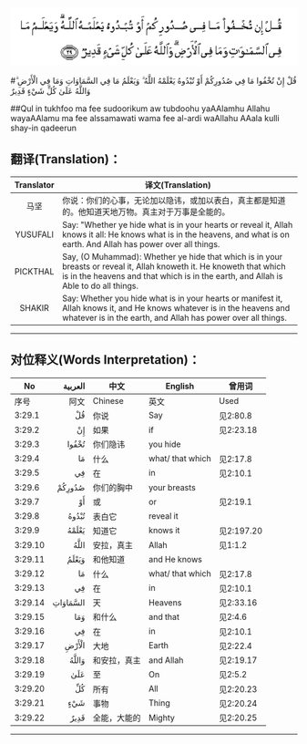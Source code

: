![003:029](images/003_029.gif)

#قُلْ إِنْ تُخْفُوا مَا فِي صُدُورِكُمْ أَوْ تُبْدُوهُ يَعْلَمْهُ اللَّهُ ۗ وَيَعْلَمُ مَا فِي السَّمَاوَاتِ وَمَا فِي الْأَرْضِ ۗ وَاللَّهُ عَلَىٰ كُلِّ شَيْءٍ قَدِيرٌ 

##Qul in tukhfoo ma fee sudoorikum aw tubdoohu yaAAlamhu Allahu wayaAAlamu ma fee alssamawati wama fee al-ardi waAllahu AAala kulli shay-in qadeerun 

## 翻译(Translation)：

| Translator | 译文(Translation)                                            |
| :--------: | ------------------------------------------------------------ |
|    马坚    | 你说：你们的心事，无论加以隐讳，或加以表白，真主都是知道的。他知道天地万物。真主对于万事是全能的。 |
|  YUSUFALI  | Say: "Whether ye hide what is in your hearts or reveal it, Allah knows it all: He knows what is in the heavens, and what is on earth. And Allah has power over all things. |
|  PICKTHAL  | Say, (O Muhammad): Whether ye hide that which is in your breasts or reveal it, Allah knoweth it. He knoweth that which is in the heavens and that which is in the earth, and Allah is Able to do all things. |
|   SHAKIR   | Say: Whether you hide what is in your hearts or manifest it, Allah knows it, and He knows whatever is in the heavens and whatever is in the earth, and Allah has power over all things. |

---

## 对位释义(Words Interpretation)：

| No   | العربية | 中文    | English | 曾用词 |
| ---- | ------: | ------- | ------- | ------ |
| 序号 |    阿文 | Chinese | 英文    | Used   |
| 3:29.1  | قُلْ       | 你说         | Say              | 见2:80.8   |
| 3:29.2  | إِنْ       | 如果         | if               | 见2:23.18  |
| 3:29.3  | تُخْفُوا    | 你们隐讳     | you hide         |            |
| 3:29.4  | مَا       | 什么         | what/ that which | 见2:17.8   |
| 3:29.5  | فِي       | 在           | in               | 见2:10.1   |
| 3:29.6  | صُدُورِكُمْ   | 你们的胸中   | your breasts     |            |
| 3:29.7  | أَوْ       | 或           | or               | 见2:19.1   |
| 3:29.8  | تُبْدُوهُ    | 表白它       | reveal it        |            |
| 3:29.9  | يَعْلَمْهُ    | 知道它       | knows it         | 见2:197.20 |
| 3:29.10 | اللَّهُ     | 安拉，真主   | Allah            | 见1:1.2    |
| 3:29.11 | وَيَعْلَمُ    | 和他知道     | and He knows     |            |
| 3:29.12 | مَا       | 什么         | what/ that which | 见2:17.8   |
| 3:29.13 | فِي       | 在           | in               | 见2:10.1   |
| 3:29.14 | السَّمَاوَاتِ | 天           | Heavens          | 见2:33.16  |
| 3:29.15 | وَمَا      | 和什么       | and that         | 见2:4.6    |
| 3:29.16 | فِي       | 在           | in               | 见2:10.1   |
| 3:29.17 | الْأَرْضِ    | 大地         | Earth            | 见2:22.4   |
| 3:29.18 | وَاللَّهُ    | 和安拉，真主 | and Allah        | 见2:19.17  |
| 3:29.19 | عَلَىٰ      | 至           | On               | 见2:5.2    |
| 3:29.20 | كُلِّ       | 所有         | All              | 见2:20.23  |
| 3:29.21 | شَيْءٍ      | 事物         | Thing            | 见2:20.24  |
| 3:29.22 | قَدِيرٌ     | 全能，大能的 | Mighty           | 见2:20.25  |

---
